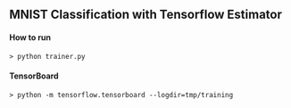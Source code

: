 ## MNIST Classification with Tensorflow Estimator

#### How to run
```> python trainer.py```

#### TensorBoard
```> python -m tensorflow.tensorboard --logdir=tmp/training```
